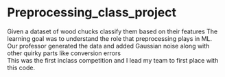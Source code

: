 # Preprocessing_class_project
Given a dataset of wood chucks classify them based on their features
The learning goal was to understand the role that preprocessing plays in ML.
Our professor generated the data and added Gaussian noise along with other quirky parts like conversion errors  
This was the first inclass competition and I lead my team to first place with this code.
